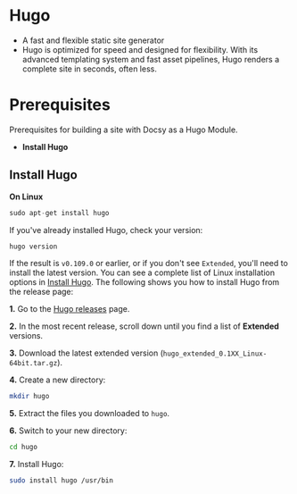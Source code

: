 # Hugo

* A fast and flexible static site generator
* Hugo is optimized for speed and designed for flexibility. With its advanced templating system and fast asset pipelines, Hugo renders a complete site in seconds, often less.

# Prerequisites

Prerequisites for building a site with Docsy as a Hugo Module.

* **Install Hugo**

## Install Hugo

**On Linux**

```python
sudo apt-get install hugo
```

If you've already installed Hugo, check your version:

```bash
hugo version
```

If the result is `v0.109.0` or earlier, or if you don't see `Extended`, you'll need to install the latest version. You can see a complete list of Linux installation options in [Install Hugo](https://gohugo.io/getting-started/installing/#linux). The following shows you how to install Hugo from the release page:

**1.**  Go to the [Hugo releases](https://github.com/gohugoio/hugo/releases) page.

**2.**  In the most recent release, scroll down until you find a list of **Extended** versions.

**3.**  Download the latest extended version (`hugo_extended_0.1XX_Linux-64bit.tar.gz`).

**4.**  Create a new directory:

```bash
mkdir hugo
```

**5.**  Extract the files you downloaded to `hugo`.

**6.**  Switch to your new directory:

```bash
cd hugo
```

**7.**  Install Hugo:

```bash
sudo install hugo /usr/bin
```
